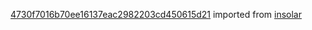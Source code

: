 [4730f7016b70ee16137eac2982203cd450615d21](https://github.com/insolar/insolar/commit/4730f7016b70ee16137eac2982203cd450615d21) imported from [insolar](https://github.com/insolar/insolar)
